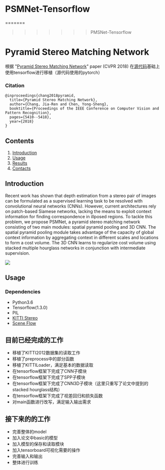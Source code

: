 # PSMNet-Tensorflow
=======
>>>>>>> PMSNet-Tensorflow

# Pyramid Stereo Matching Network

根据 "[Pyramid Stereo Matching Network](https://arxiv.org/abs/1803.08669)" paper (CVPR 2018) 在[源代码](https://github.com/JiaRenChang/PSMNet)基础上使用tensorflow进行移植（源代码使用的pytorch）

### Citation
```
@inproceedings{chang2018pyramid,
  title={Pyramid Stereo Matching Network},
  author={Chang, Jia-Ren and Chen, Yong-Sheng},
  booktitle={Proceedings of the IEEE Conference on Computer Vision and Pattern Recognition},
  pages={5410--5418},
  year={2018}
}
```

## Contents

1. [Introduction](#introduction)
2. [Usage](#usage)
3. [Results](#results)
4. [Contacts](#contacts)

## Introduction

Recent work has shown that depth estimation from a stereo pair of images can be formulated as a supervised learning task to be resolved with convolutional neural networks (CNNs). However, current architectures rely on patch-based Siamese networks, lacking the means to exploit context information for finding correspondence in illposed regions. To tackle this problem, we propose PSMNet, a pyramid stereo matching network consisting of two main modules: spatial pyramid pooling and 3D CNN. The spatial pyramid pooling module takes advantage of the capacity of global context information by aggregating context in different scales and locations to form a cost volume. The 3D CNN learns to regularize cost volume using stacked multiple hourglass networks in conjunction with intermediate supervision.

<img align="center" src="https://user-images.githubusercontent.com/11732099/43501836-1d32897c-958a-11e8-8083-ad41ec26be17.jpg">

## Usage

### Dependencies

- Python3.6
- Tensorflow(1.3.0)
- PIL
- [KITTI Stereo](http://www.cvlibs.net/datasets/kitti/eval_stereo.php)
- [Scene Flow](https://lmb.informatik.uni-freiburg.de/resources/datasets/SceneFlowDatasets.en.html)

## 目前已经完成的工作
- 移植了KITTI2012数据集的读取工作
- 移植了preprocess中的部分函数
- 移植了KITTILoader，满足基本的数据读取
- 在tensorflow框架下完成了CNN子模块
- 在tensorflow框架下完成了SPP子模块
- 在tensorflow框架下完成了CNN3D子模块（这里只重写了论文中提到的stacked hourglass结构）
- 在tensorflow框架下完成了视差回归和损失函数
- 对main函数进行改写，满足输入输出需求

## 接下来的的工作
- 完善整体的model
- 加入论文中basic的模型
- 加入模型的保存和读取模块
- 加入tensorboard可视化需要的操作
- 完善输入和输出
- 整体进行训练
